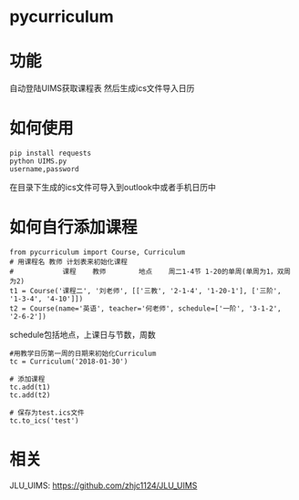 # pycurriculum

# 功能
自动登陆UIMS获取课程表
然后生成ics文件导入日历

# 如何使用
```
pip install requests
python UIMS.py
username,password
```
在目录下生成的ics文件可导入到outlook中或者手机日历中

# 如何自行添加课程
```
from pycurriculum import Course, Curriculum
# 用课程名 教师 计划表来初始化课程
#            课程    教师        地点    周二1-4节 1-20的单周(单周为1，双周为2)
t1 = Course('课程二', '刘老师', [['三教', '2-1-4', '1-20-1'], ['三阶', '1-3-4', '4-10']])
t2 = Course(name='英语', teacher='何老师', schedule=['一阶', '3-1-2', '2-6-2'])
```
schedule包括地点，上课日与节数，周数

```
#用教学日历第一周的日期来初始化Curriculum
tc = Curriculum('2018-01-30')

# 添加课程
tc.add(t1)
tc.add(t2)

# 保存为test.ics文件
tc.to_ics('test')
```

# 相关
JLU_UIMS: https://github.com/zhjc1124/JLU_UIMS
